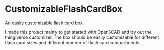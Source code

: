 # CustomizableFlashCardBox
An easily customizable flash card box. 

I made this project mainly to get started with OpenSCAD and try out the thingiverse customizer.
The box should be easily customizable for different flash card sizes and different number of flash card compartments.
